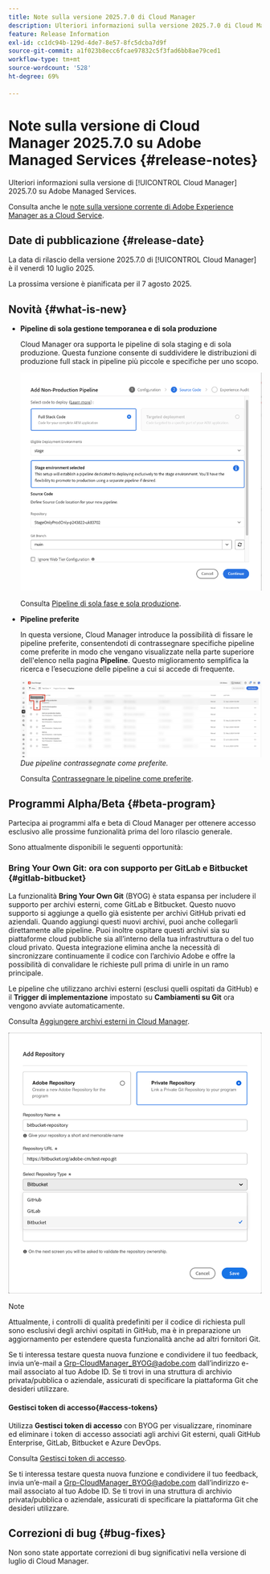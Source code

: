 ```yaml
---
title: Note sulla versione 2025.7.0 di Cloud Manager
description: Ulteriori informazioni sulla versione 2025.7.0 di Cloud Manager su Adobe Managed Services.
feature: Release Information
exl-id: cc1dc94b-129d-4de7-8e57-8fc5dcba7d9f
source-git-commit: a1f023b8ecc6fcae97832c5f3fad6bb8ae79ced1
workflow-type: tm+mt
source-wordcount: '528'
ht-degree: 69%

---
```


# Note sulla versione di Cloud Manager 2025.7.0 su Adobe Managed Services {#release-notes}

<!-- RELEASE WIKI  https://wiki.corp.adobe.com/display/DMSArchitecture/Cloud+Manager+2025.04.0+Release -->

Ulteriori informazioni sulla versione di [!UICONTROL Cloud Manager] 2025.7.0 su Adobe Managed Services.

Consulta anche le [note sulla versione corrente di Adobe Experience Manager as a Cloud Service](https://experienceleague.adobe.com/it/docs/experience-manager-cloud-service/content/release-notes/home).

## Date di pubblicazione {#release-date}

La data di rilascio della versione 2025.7.0 di [!UICONTROL Cloud Manager] è il venerdì 10 luglio 2025.

<!-- There are no significant new features or bug fixes in the May Cloud Manager release. -->

La prossima versione è pianificata per il 7 agosto 2025.

<!-- SAVE FOR FUTURE POSSIBLE USE There are no significant new features or bug fixes in the May Cloud Manager release. -->


## Novità {#what-is-new}

* **Pipeline di sola gestione temporanea e di sola produzione**

  Cloud Manager ora supporta le pipeline di sola staging e di sola produzione. Questa funzione consente di suddividere le distribuzioni di produzione full stack in pipeline più piccole e specifiche per uno scopo. <!-- This feature went into GA from Private beta in the June 5, 2025 CM release -->

  ![Finestra di dialogo Aggiungi pipeline non di produzione con il pulsante di opzione Codice full stack selezionato e l&#39;ambiente di staging selezionato](/help/release-notes/assets/add-non-production-pipeline.png)

  Consulta [Pipeline di sola fase e sola produzione](/help/using/stage-prod-only.md).

* **Pipeline preferite**

  In questa versione, Cloud Manager introduce la possibilità di fissare le pipeline preferite, consentendoti di contrassegnare specifiche pipeline come preferite in modo che vengano visualizzate nella parte superiore dell&#39;elenco nella pagina **Pipeline**. Questo miglioramento semplifica la ricerca e l’esecuzione delle pipeline a cui si accede di frequente. <!-- CMGR-68293 -->

  ![Pipeline contrassegnate come preferite](/help/release-notes/assets/pipeline-favorites.png) *Due pipeline contrassegnate come preferite.*

  Consulta [Contrassegnare le pipeline come preferite](/help/using/managing-pipelines.md#pipeline-favorites).


## Programmi Alpha/Beta {#beta-program}

Partecipa ai programmi alfa e beta di Cloud Manager per ottenere accesso esclusivo alle prossime funzionalità prima del loro rilascio generale.

Sono attualmente disponibili le seguenti opportunità:


### Bring Your Own Git: ora con supporto per GitLab e Bitbucket {#gitlab-bitbucket}

La funzionalità **Bring Your Own Git** (BYOG) è stata espansa per includere il supporto per archivi esterni, come GitLab e Bitbucket. Questo nuovo supporto si aggiunge a quello già esistente per archivi GitHub privati ed aziendali. Quando aggiungi questi nuovi archivi, puoi anche collegarli direttamente alle pipeline. Puoi inoltre ospitare questi archivi sia su piattaforme cloud pubbliche sia all’interno della tua infrastruttura o del tuo cloud privato. Questa integrazione elimina anche la necessità di sincronizzare continuamente il codice con l’archivio Adobe e offre la possibilità di convalidare le richieste pull prima di unirle in un ramo principale.

Le pipeline che utilizzano archivi esterni (esclusi quelli ospitati da GitHub) e il **Trigger di implementazione** impostato su **Cambiamenti su Git** ora vengono avviate automaticamente.

Consulta [Aggiungere archivi esterni in Cloud Manager](/help/managing-code/external-repositories.md).

![Finestra di dialogo Aggiungi archivio](/help/release-notes/assets/repositories-add-release-notes.png)

>[!NOTE]
>
>Attualmente, i controlli di qualità predefiniti per il codice di richiesta pull sono esclusivi degli archivi ospitati in GitHub, ma è in preparazione un aggiornamento per estendere questa funzionalità anche ad altri fornitori Git.

Se ti interessa testare questa nuova funzione e condividere il tuo feedback, invia un’e-mail a [Grp-CloudManager_BYOG@adobe.com](mailto:Grp-CloudManager_BYOG@adobe.com) dall’indirizzo e-mail associato al tuo Adobe ID. Se ti trovi in una struttura di archivio privata/pubblica o aziendale, assicurati di specificare la piattaforma Git che desideri utilizzare.

#### Gestisci token di accesso{#access-tokens}

Utilizza **Gestisci token di accesso** con BYOG per visualizzare, rinominare ed eliminare i token di accesso associati agli archivi Git esterni, quali GitHub Enterprise, GitLab, Bitbucket e Azure DevOps.

Consulta [Gestisci token di accesso](/help/managing-code/manage-access-tokens.md).

Se ti interessa testare questa nuova funzione e condividere il tuo feedback, invia un’e-mail a [Grp-CloudManager_BYOG@adobe.com](mailto:Grp-CloudManager_BYOG@adobe.com) dall’indirizzo e-mail associato al tuo Adobe ID. Se ti trovi in una struttura di archivio privata/pubblica o aziendale, assicurati di specificare la piattaforma Git che desideri utilizzare.


## Correzioni di bug {#bug-fixes}

Non sono state apportate correzioni di bug significativi nella versione di luglio di Cloud Manager.

<!--
Known Issues {#known-issues}

* A -->

